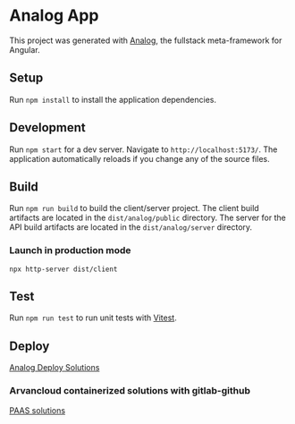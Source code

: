 # Analog App

This project was generated with [Analog](https://analogjs.org), the fullstack meta-framework for Angular.

## Setup

Run `npm install` to install the application dependencies.

## Development

Run `npm start` for a dev server. Navigate to `http://localhost:5173/`. The application automatically reloads if you change any of the source files.

## Build

Run `npm run build` to build the client/server project. The client build artifacts are located in the `dist/analog/public` directory. The server for the API build artifacts are located in the `dist/analog/server` directory.

### Launch in production mode

```
npx http-server dist/client
```

## Test

Run `npm run test` to run unit tests with [Vitest](https://vitest.dev).

## Deploy

[Analog Deploy Solutions](https://analogjs.org/docs/features/deployment/providers#deploying-the-project-1)

### Arvancloud containerized solutions with gitlab-github

[PAAS solutions](arvancloud.ir/fa/pricing/paas)
